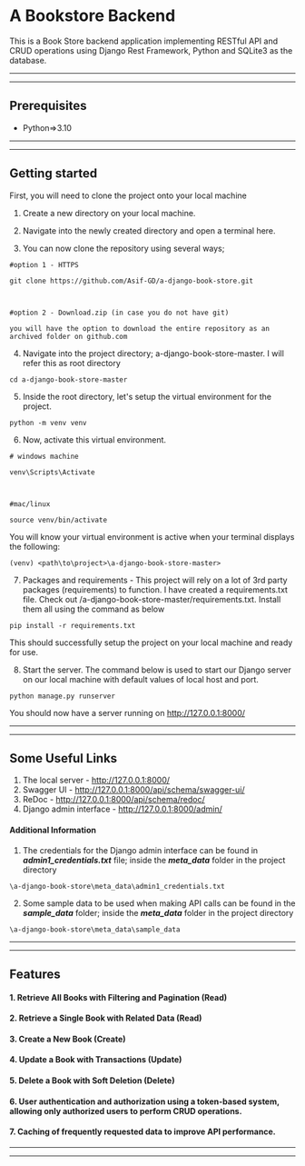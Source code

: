# A Bookstore Backend

This is a Book Store backend application implementing RESTful API and CRUD operations using Django Rest Framework, Python and SQLite3 as the database.

***
***
## Prerequisites

- Python=>3.10

***
***
## Getting started

First, you will need to clone the project onto your local machine

1) Create a new directory on your local machine. 

  

2) Navigate into the newly created directory and open a terminal here.

  

3) You can now clone the repository using several ways;

```
#option 1 - HTTPS

git clone https://github.com/Asif-GD/a-django-book-store.git



#option 2 - Download.zip (in case you do not have git)

you will have the option to download the entire repository as an archived folder on github.com
```



4) Navigate into the project directory; a-django-book-store-master. I will refer this as root directory

```
cd a-django-book-store-master
```



5) Inside the root directory, let's setup the virtual environment for the project.

```
python -m venv venv
```



6) Now, activate this virtual environment.

```
# windows machine

venv\Scripts\Activate

  

#mac/linux

source venv/bin/activate
```

You will know your virtual environment is active when your terminal displays the following:

```
(venv) <path\to\project>\a-django-book-store-master>
```



7) Packages and requirements - This project will rely on a lot of 3rd party packages (requirements) to function. I have created a requirements.txt file. Check out /a-django-book-store-master/requirements.txt. Install them all using the command as below

```
pip install -r requirements.txt
```

This should successfully setup the project on your local machine and ready for use.



8) Start the server. The command below is used to start our Django server on our local machine with default values of local host and port.

```
python manage.py runserver
```

You should now have a server running on http://127.0.0.1:8000/

***
***
## Some Useful Links  
  
1. The local server - http://127.0.0.1:8000/ 
2. Swagger UI - http://127.0.0.1:8000/api/schema/swagger-ui/
3. ReDoc - http://127.0.0.1:8000/api/schema/redoc/
4. Django admin interface - http://127.0.0.1:8000/admin/

#### Additional Information
1. The credentials for the Django admin interface can be found in ***admin1_credentials.txt*** file; inside the ***meta_data*** folder
 in the project directory

```
\a-django-book-store\meta_data\admin1_credentials.txt
```

2. Some sample data to be used when making API calls can be found in the ***sample_data*** folder; inside the ***meta_data*** folder
 in the project directory

```
\a-django-book-store\meta_data\sample_data
```

***  
***
## Features 
  
#### 1. Retrieve All Books with Filtering and Pagination (Read) 
#### 2. Retrieve a Single Book with Related Data (Read)
#### 3. Create a New Book (Create)
#### 4. Update a Book with Transactions (Update)
#### 5. Delete a Book with Soft Deletion (Delete)
#### 6. User authentication and authorization using a token-based system, allowing only authorized users to perform CRUD operations.
#### 7. Caching of frequently requested data to improve API performance.

***  
***
